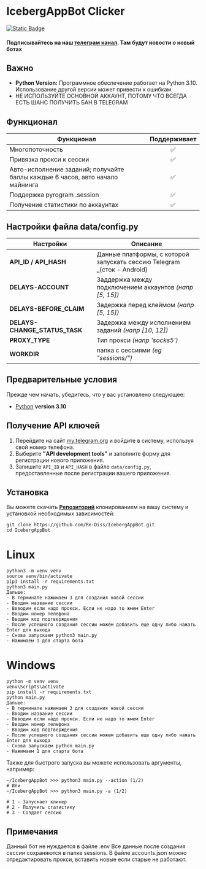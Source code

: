 # IcebergAppBot Clicker

[![Static Badge](https://img.shields.io/badge/Telegram-Bot%20Link-Link?style=for-the-badge&logo=Telegram&logoColor=white&logoSize=auto&color=blue)](https://t.me/IcebergAppBot?start=referral_896333795)
#### Подписывайтесь на наш [телеграм канал](https://t.me/scriptron). Там будут новости о новый ботах
## Важно

- **Python Version:** Программное обеспечение работает на Python 3.10. Использование другой версии может привести к ошибкам.
- НЕ ИСПОЛЬЗУЙТЕ ОСНОВНОЙ АККАУНТ, ПОТОМУ ЧТО ВСЕГДА ЕСТЬ ШАНС ПОЛУЧИТЬ БАН В TELEGRAM


## Функционал
| Функционал                                                                    | Поддерживает |
|-------------------------------------------------------------------------------|:------------:|
| Многопоточность                                                               |      ✅       |
| Привязка прокси к сессии                                                      |      ✅       |
| Авто-исполнение заданий; получайте баллы каждые 6 часов, авто начало майнинга |      ✅       |
| Поддержка pyrogram .session                                                   |      ✅       |
| Получение статистики по аккаунтах                                             |      ✅       |

## Настройки файла data/config.py
| Настройки                      | Описание                                                                |
|------------------------------|-------------------------------------------------------------------------|
| **API_ID / API_HASH**        | Данные платформы, с которой запускать сессию Telegram _(сток - Android) |
| **DELAYS-ACCOUNT**           | Заддержка между подключением аккаунтов _(напр [5, 15])_                 |
| **DELAYS-BEFORE_CLAIM**      | Задержка перед клеймом _(напр [5, 15])_                                 |
| **DELAYS-CHANGE_STATUS_TASK**| Задержка между исполнением заданий _(напр [10, 12])_                    |
| **PROXY_TYPE**               | Тип прокси _(напр 'socks5')_                                            |
| **WORKDIR**                  | папка с сессиями _(eg "sessions/")_                                     |

## Предварительные условия
Прежде чем начать, убедитесь, что у вас установлено следующее:
- [Python](https://www.python.org/downloads/) **version 3.10**

## Получение API ключей
1. Перейдите на сайт [my.telegram.org](https://my.telegram.org) и войдите в систему, используя свой номер телефона.
2. Выберите **"API development tools"** и заполните форму для регистрации нового приложения.
3. Запишите `API_ID` и `API_HASH` в файле `data/config.py`, предоставленные после регистрации вашего приложения.

## Установка
Вы можете скачать [**Репозиторий**](https://github.com/Re-Diss/IcebergAppBot) клонированием на вашу систему и установкой необходимых зависимостей:
```shell
git clone https://github.com/Re-Diss/IcebergAppBot.git
cd IcebergAppBot
```

# Linux
```shell
python3 -m venv venv
source venv/bin/activate
pip3 install -r requirements.txt
python3 main.py
Дальше:
- В терминале нажимаем 3 для создания новой сессии
- Вводим название сессии
- Ввводим если надо прокси. Если не надо то жмем Enter
- Вводим номер телефона
- Вводим код подтверждения
- После успешного создания сессии можем добавить еще одну либо нажать Enter для выхода
- Снова запускаем python3 main.py
- Нажимаем 1 для старта бота
```

# Windows
```shell
python -m venv venv
venv\Scripts\activate
pip install -r requirements.txt
python main.py
Дальше:
- В терминале нажимаем 3 для создания новой сессии
- Вводим название сессии
- Ввводим если надо прокси. Если не надо то жмем Enter
- Вводим номер телефона
- Вводим код подтверждения
- После успешного создания сессии можем добавить еще одну либо нажать Enter для выхода
- Снова запускаем python main.py
- Нажимаем 1 для старта бота
```

Также для быстрого запуска вы можете использовать аргументы, например:
```shell
~/IcebergAppBot >>> python3 main.py --action (1/2)
# Или
~/IcebergAppBot >>> python3 main.py -a (1/2)

# 1 - Запускает кликер
# 2 - Получить статистику
# 3 - Создает сессию
```

## Примечания
Данный бот не нуждается в файле .env
Все данные после создания сессии сохраняются в папке sessions. В файле accounts.json можно отредактировать прокси, вставить новые если старые не работают. 